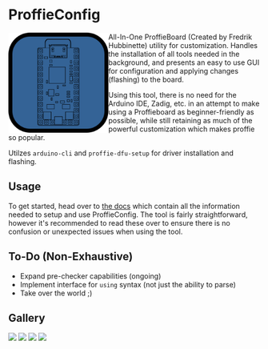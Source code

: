 # ProffieConfig 

<img align="left" src=resources/icons/icon.svg width=200> 
  
All-In-One ProffieBoard (Created by Fredrik Hubbinette) utility for customization. Handles the installation of all tools needed in the background, and presents an easy to use GUI for configuration and applying changes (flashing) to the board.

Using this tool, there is no need for the Arduino IDE, Zadig, etc. in an attempt to make using a Proffieboard as beginner-friendly as possible, while still retaining as much of the powerful customization which makes proffie so popular.

Utilzes `arduino-cli` and `proffie-dfu-setup` for driver installation and flashing.

## Usage

To get started, head over to [the docs](/docs/README.md) which contain all the information needed to setup and use ProffieConfig.
The tool is fairly straightforward, however it's recommended to read these over to ensure there is no confusion or unexpected issues when using the tool.

## To-Do (Non-Exhaustive)
- Expand pre-checker capabilities (ongoing)
- Implement interface for `using` syntax (not just the ability to parse)
- Take over the world ;)

## Gallery

<img src=https://github.com/ryryog25/ProffieConfig/assets/60193408/f88be6ab-cd8b-4cd9-9d04-35a0732d2d71 height=500>
<img src=https://github.com/ryryog25/ProffieConfig/assets/60193408/4714b8e5-8267-44b8-9524-a8a4ef7e9a58 width=500>
<img src=https://github.com/ryryog25/ProffieConfig/assets/60193408/497ea717-481e-4a39-86b1-0f82ee49632c width=500>
<img src=https://github.com/ryryog25/ProffieConfig/assets/60193408/98c8bd1b-4b09-401f-a3e8-5a6f0b123d24 width=500>

